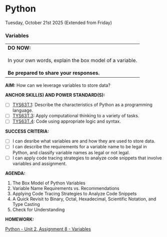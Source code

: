 # Python
Tuesday, October 21st 2025 (Extended from Friday)

### Variables

<table>
  <tr>
    <td><b>DO NOW:</b><br><br>
    In your own words, explain the box model of a variable.<br><br>
    <b>Be prepared to share your responses.</b></td></td>
  </tr>
</table>

**AIM:** How can we leverage variables to store data?

**ANCHOR SKILL(S) AND POWER STANDARD(S):** 

- [ ] <ins>TYS63T.1</ins>: Describe the characteristics of Python as a programming language.
- [ ] <ins>TYS63T.3</ins>: Apply computational thinking to a variety of tasks.
- [ ] <ins>TYS63T.4</ins>: Code using appropriate logic and syntax.

**SUCCESS CRITERIA:**
- [ ] I can desribe what variables are and how they are used to store data.
- [ ] I can describe the requirements for a variable name to be legal in Python, and classify variable names as legal or not legal.
- [ ] I can apply code tracing strategies to analyze code snippets that involve variables and assignment.

**AGENDA:**

1. The Box Model of Python Variables
2. Variable Name Requirements vs. Recommendations
3. Applying Code Tracing Strategies to Analyze Code Snippets
4. A Quick Revisit to Binary, Octal, Hexadecimal, Scientific Notation, and Type Casting
5. Check for Understanding

**HOMEWORK:** 

[Python - Unit 2, Assignment 8 - Variables](https://github.com/MrJSwotinsky/Python_2025_2026/blob/main/Unit_02_Python_Basics_Deep_Dive/Assignments/Assignment_08_Variables.md)
